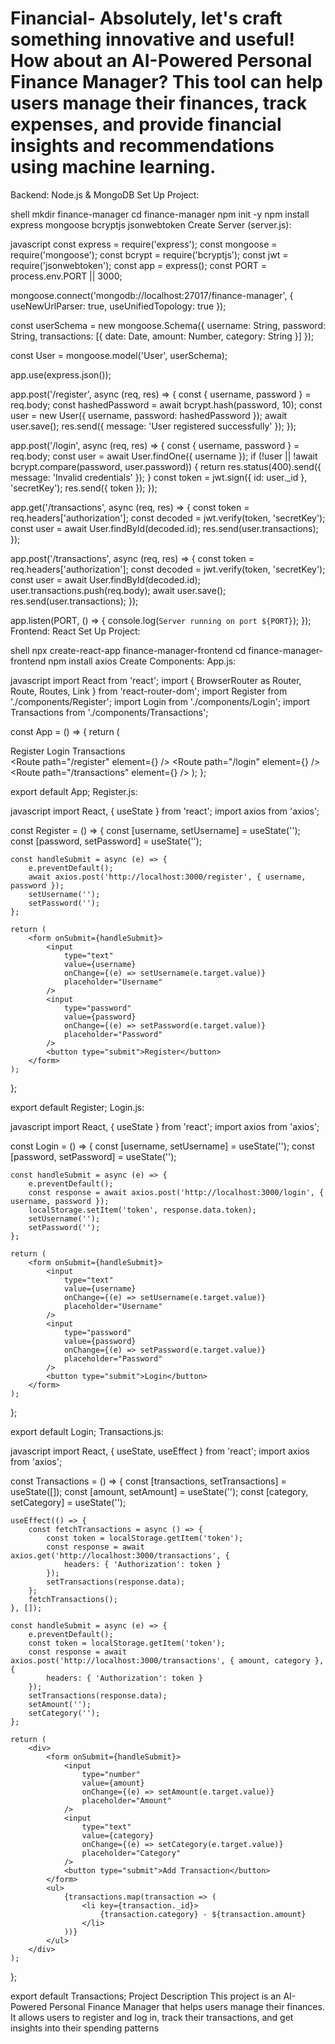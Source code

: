 # Financial- Absolutely, let's craft something innovative and useful! How about an AI-Powered Personal Finance Manager? This tool can help users manage their finances, track expenses, and provide financial insights and recommendations using machine learning.

Backend: Node.js & MongoDB
Set Up Project:

shell
mkdir finance-manager
cd finance-manager
npm init -y
npm install express mongoose bcryptjs jsonwebtoken
Create Server (server.js):

javascript
const express = require('express');
const mongoose = require('mongoose');
const bcrypt = require('bcryptjs');
const jwt = require('jsonwebtoken');
const app = express();
const PORT = process.env.PORT || 3000;

mongoose.connect('mongodb://localhost:27017/finance-manager', { useNewUrlParser: true, useUnifiedTopology: true });

const userSchema = new mongoose.Schema({
    username: String,
    password: String,
    transactions: [{ date: Date, amount: Number, category: String }]
});

const User = mongoose.model('User', userSchema);

app.use(express.json());

app.post('/register', async (req, res) => {
    const { username, password } = req.body;
    const hashedPassword = await bcrypt.hash(password, 10);
    const user = new User({ username, password: hashedPassword });
    await user.save();
    res.send({ message: 'User registered successfully' });
});

app.post('/login', async (req, res) => {
    const { username, password } = req.body;
    const user = await User.findOne({ username });
    if (!user || !await bcrypt.compare(password, user.password)) {
        return res.status(400).send({ message: 'Invalid credentials' });
    }
    const token = jwt.sign({ id: user._id }, 'secretKey');
    res.send({ token });
});

app.get('/transactions', async (req, res) => {
    const token = req.headers['authorization'];
    const decoded = jwt.verify(token, 'secretKey');
    const user = await User.findById(decoded.id);
    res.send(user.transactions);
});

app.post('/transactions', async (req, res) => {
    const token = req.headers['authorization'];
    const decoded = jwt.verify(token, 'secretKey');
    const user = await User.findById(decoded.id);
    user.transactions.push(req.body);
    await user.save();
    res.send(user.transactions);
});

app.listen(PORT, () => {
    console.log(`Server running on port ${PORT}`);
});
Frontend: React
Set Up Project:

shell
npx create-react-app finance-manager-frontend
cd finance-manager-frontend
npm install axios
Create Components: App.js:

javascript
import React from 'react';
import { BrowserRouter as Router, Route, Routes, Link } from 'react-router-dom';
import Register from './components/Register';
import Login from './components/Login';
import Transactions from './components/Transactions';

const App = () => {
    return (
        <Router>
            <nav>
                <Link to="/register">Register</Link>
                <Link to="/login">Login</Link>
                <Link to="/transactions">Transactions</Link>
            </nav>
            <Routes>
                <Route path="/register" element={<Register />} />
                <Route path="/login" element={<Login />} />
                <Route path="/transactions" element={<Transactions />} />
            </Routes>
        </Router>
    );
};

export default App;
Register.js:

javascript
import React, { useState } from 'react';
import axios from 'axios';

const Register = () => {
    const [username, setUsername] = useState('');
    const [password, setPassword] = useState('');

    const handleSubmit = async (e) => {
        e.preventDefault();
        await axios.post('http://localhost:3000/register', { username, password });
        setUsername('');
        setPassword('');
    };

    return (
        <form onSubmit={handleSubmit}>
            <input 
                type="text" 
                value={username} 
                onChange={(e) => setUsername(e.target.value)} 
                placeholder="Username" 
            />
            <input 
                type="password" 
                value={password} 
                onChange={(e) => setPassword(e.target.value)} 
                placeholder="Password" 
            />
            <button type="submit">Register</button>
        </form>
    );
};

export default Register;
Login.js:

javascript
import React, { useState } from 'react';
import axios from 'axios';

const Login = () => {
    const [username, setUsername] = useState('');
    const [password, setPassword] = useState('');

    const handleSubmit = async (e) => {
        e.preventDefault();
        const response = await axios.post('http://localhost:3000/login', { username, password });
        localStorage.setItem('token', response.data.token);
        setUsername('');
        setPassword('');
    };

    return (
        <form onSubmit={handleSubmit}>
            <input 
                type="text" 
                value={username} 
                onChange={(e) => setUsername(e.target.value)} 
                placeholder="Username" 
            />
            <input 
                type="password" 
                value={password} 
                onChange={(e) => setPassword(e.target.value)} 
                placeholder="Password" 
            />
            <button type="submit">Login</button>
        </form>
    );
};

export default Login;
Transactions.js:

javascript
import React, { useState, useEffect } from 'react';
import axios from 'axios';

const Transactions = () => {
    const [transactions, setTransactions] = useState([]);
    const [amount, setAmount] = useState('');
    const [category, setCategory] = useState('');

    useEffect(() => {
        const fetchTransactions = async () => {
            const token = localStorage.getItem('token');
            const response = await axios.get('http://localhost:3000/transactions', {
                headers: { 'Authorization': token }
            });
            setTransactions(response.data);
        };
        fetchTransactions();
    }, []);

    const handleSubmit = async (e) => {
        e.preventDefault();
        const token = localStorage.getItem('token');
        const response = await axios.post('http://localhost:3000/transactions', { amount, category }, {
            headers: { 'Authorization': token }
        });
        setTransactions(response.data);
        setAmount('');
        setCategory('');
    };

    return (
        <div>
            <form onSubmit={handleSubmit}>
                <input 
                    type="number" 
                    value={amount} 
                    onChange={(e) => setAmount(e.target.value)} 
                    placeholder="Amount" 
                />
                <input 
                    type="text" 
                    value={category} 
                    onChange={(e) => setCategory(e.target.value)} 
                    placeholder="Category" 
                />
                <button type="submit">Add Transaction</button>
            </form>
            <ul>
                {transactions.map(transaction => (
                    <li key={transaction._id}>
                        {transaction.category} - ${transaction.amount}
                    </li>
                ))}
            </ul>
        </div>
    );
};

export default Transactions;
Project Description
This project is an AI-Powered Personal Finance Manager that helps users manage their finances. It allows users to register and log in, track their transactions, and get insights into their spending patterns
